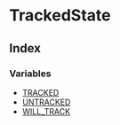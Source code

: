 # TrackedState

## Index

### Variables

- [TRACKED](variables/TRACKED.md)
- [UNTRACKED](variables/UNTRACKED.md)
- [WILL_TRACK](variables/WILL_TRACK.md)
